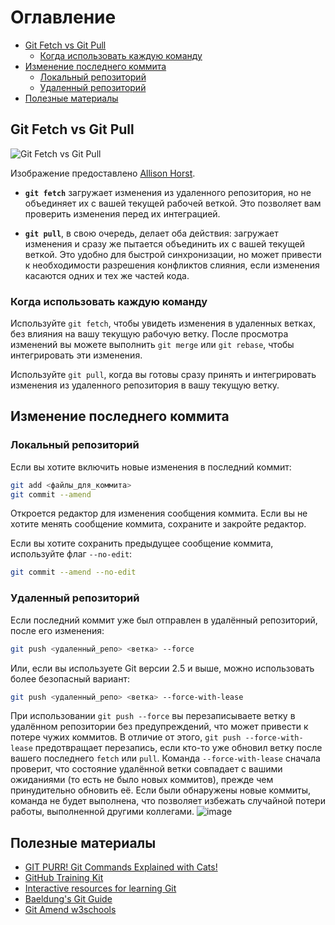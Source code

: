 # Оглавление
- [Git Fetch vs Git Pull](#git-fetch-vs-git-pull)
  - [Когда использовать каждую команду](#когда-использовать-каждую-команду)
- [Изменение последнего коммита](#изменение-последнего-коммита)
  - [Локальный репозиторий](#локальный-репозиторий)
  - [Удаленный репозиторий](#удаленный-репозиторий)
- [Полезные материалы](#полезные-материалы)

## Git Fetch vs Git Pull

![Git Fetch vs Git Pull](https://pbs.twimg.com/media/FLG-tC-UcAEPRNk.jpg "Git Fetch vs Git Pull Illustration")

Изображение предоставлено [Allison Horst](https://x.com/allison_horst/status/1491183918883966976?s=20).

- **`git fetch`** загружает изменения из удаленного репозитория, но не объединяет их с вашей текущей рабочей веткой. Это позволяет вам проверить изменения перед их интеграцией.

- **`git pull`**, в свою очередь, делает оба действия: загружает изменения и сразу же пытается объединить их с вашей текущей веткой. Это удобно для быстрой синхронизации, но может привести к необходимости разрешения конфликтов слияния, если изменения касаются одних и тех же частей кода.

### Когда использовать каждую команду

Используйте `git fetch`, чтобы увидеть изменения в удаленных ветках, без влияния на вашу текущую рабочую ветку. После просмотра изменений вы можете выполнить `git merge` или `git rebase`, чтобы интегрировать эти изменения.

Используйте `git pull`, когда вы готовы сразу принять и интегрировать изменения из удаленного репозитория в вашу текущую ветку.

## Изменение последнего коммита
### Локальный репозиторий
Если вы хотите включить новые изменения в последний коммит:
```bash
git add <файлы_для_коммита>
git commit --amend
```
Откроется редактор для изменения сообщения коммита. Если вы не хотите менять сообщение коммита, сохраните и закройте редактор.

Если вы хотите сохранить предыдущее сообщение коммита, используйте флаг `--no-edit`:
```bash
git commit --amend --no-edit
```

### Удаленный репозиторий
Если последний коммит уже был отправлен в удалённый репозиторий, после его изменения:
```bash
git push <удаленный_репо> <ветка> --force
```
Или, если вы используете Git версии 2.5 и выше, можно использовать более безопасный вариант:
```bash
git push <удаленный_репо> <ветка> --force-with-lease
```
При использовании `git push --force` вы перезаписываете ветку в удалённом репозитории без предупреждений, что может привести к потере чужих коммитов. В отличие от этого, `git push --force-with-lease` предотвращает перезапись, если кто-то уже обновил ветку после вашего последнего `fetch` или `pull`.
Команда `--force-with-lease` сначала проверит, что состояние удалённой ветки совпадает с вашими ожиданиями (то есть не было новых коммитов), прежде чем принудительно обновить её. Если были обнаружены новые коммиты, команда не будет выполнена, что позволяет избежать случайной потери работы, выполненной другими коллегами.
![image](https://github.com/shinkai-tester/first_steps_js/assets/57576102/dfd30526-d774-4b2a-86d5-ae0500f2415e)


## Полезные материалы

- [GIT PURR! Git Commands Explained with Cats!](https://girliemac.com/blog/2017/12/26/git-purr/)
- [GitHub Training Kit](https://training.github.com/)
- [Interactive resources for learning Git](https://www.makeuseof.com/git-learn-interactive-resources/)
- [Baeldung's Git Guide](https://www.baeldung.com/ops/git-guide)
- [Git Amend w3schools](https://www.w3schools.com/git/git_amend.asp?remote=github)

